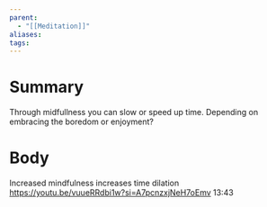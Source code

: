 ```yaml
---
parent:
  - "[[Meditation]]"
aliases: 
tags:
---
```

# Summary 
Through midfullness you can slow or speed up time. Depending on embracing the boredom or enjoyment?
# Body
Increased mindfulness increases time dilation 
https://youtu.be/vuueRRdbi1w?si=A7pcnzxjNeH7oEmv 13:43